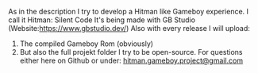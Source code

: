 As in the description I try to develop a Hitman like Gameboy experience.
I call it Hitman: Silent Code
It's being made with GB Studio (Website:https://www.gbstudio.dev/)
Also with every release I will upload:
1. The compiled Gameboy Rom (obviously)
2. But also the full projekt folder
I try to be open-source. For questions either here on Github or under: hitman.gameboy.project@gmail.com
